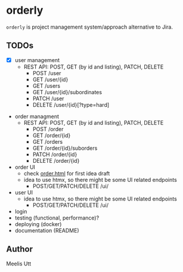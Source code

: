 # orderly

`orderly` is project management system/approach alternative to Jira.

## TODOs

- [x] user management
    * REST API: POST, GET (by id and listing), PATCH, DELETE
        * POST /user
        * GET /user/{id}
        * GET /users
        * GET /user/{id}/subordinates
        * PATCH /user
        * DELETE /user/{id}\[?type=hard\]
* order managment
    * REST API: POST, GET (by id and listing), PATCH, DELETE
        * POST /order
        * GET /order/{id}
        * GET /orders
        * GET /order/{id}/suborders
        * PATCH /order/{id}
        * DELETE /order/{id}
* order UI
    * check [order.html](./order.html) for first idea draft
    * idea to use htmx, so there might be some UI related endpoints
        * POST/GET/PATCH/DELETE /ui/<endpoint>
* user UI
    * idea to use htmx, so there might be some UI related endpoints
        * POST/GET/PATCH/DELETE /ui/<endpoint>
* login
* testing (functional, performance)?
* deploying (docker)
* documentation (README)

## Author

Meelis Utt